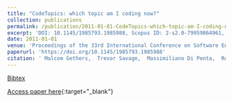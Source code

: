 ```yaml
---
title: "CodeTopics: which topic am I coding now?"
collection: publications
permalink: /publication/2011-01-01-CodeTopics-which-topic-am-I-coding-now
excerpt: 'DOI: 10.1145/1985793.1985988, Scopus ID: 2-s2.0-79959864961, Cited by: 22'
date: 2011-01-01
venue: 'Proceedings of the 33rd International Conference on Software Engineering, ICSE 2011, Waikiki, Honolulu , HI, USA, May 21-28, 2011'
paperurl: 'https://doi.org/10.1145/1985793.1985988'
citation: ' Malcom Gethers,  Trevor Savage,  Massimiliano Di Penta,  Rocco Oliveto,  Denys Poshyvanyk,  Andrea De Lucia, &quot;CodeTopics: which topic am I coding now?.&quot; Proceedings of the 33rd International Conference on Software Engineering, ICSE 2011, Waikiki, Honolulu , HI, USA, May 21-28, 2011, 2011.'
---
```

[Bibtex](https://dblp.org/rec/bib/conf/icse/GethersSPOPL11)

[Access paper here](https://doi.org/10.1145/1985793.1985988){:target="_blank"}
